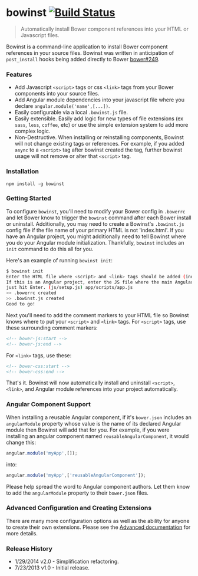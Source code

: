 # bowinst [![Build Status](https://travis-ci.org/cgross/bowinst.png?branch=master)](https://travis-ci.org/cgross/bowinst)

> Automatically install Bower component references into your HTML or Javascript files.

Bowinst is a command-line application to install Bower component references in your source files.  Bowinst was written in anticipation of `post_install` hooks being added directly to Bower [bower#249](https://github.com/bower/bower/issues/249).

### Features

* Add Javascript `<script>` tags or css `<link>` tags from your Bower components into your source files.
* Add Angular module dependencies into your javascript file where you declare `angular.module('name',[...])`.
* Easily configurable via a local `.bowinst.js` file.
* Easily extensible.  Easily add logic for new types of file extensions (ex `sass`, `less`, `coffee`, etc) or use the simple extension system to add more complex logic.
* Non-Destructive.  When installing or reinstalling components, Bowinst will not change existing tags or references.  For example, if you added `async` to a `<script>` tag after bowinst created the tag, further bowinst usage will not remove or alter that `<script>` tag.

### Installation

    npm install -g bowinst

### Getting Started

To configure `bowinst`, you'll need to modify your Bower config in `.bowerrc` and let Bower know to trigger the `bowinst` command after each Bower install or uninstall.  Additionally, you may need to create a Bowinst's `.bowinst.js` config file if the file name of your primary HTML is not 'index.html'.  If you have an Angular project, you might additionally need to tell Bowinst where you do your Angular module initialization.  Thankfully, `bowinst` includes an `init` command to do this all for you.

Here's an example of running `bowinst init`:

```bash
$ bowinst init
Enter the HTML file where <script> and <link> tags should be added (index.html) app/index.html
If this is an Angular project, enter the JS file where the main Angular module is created. If not,
just hit Enter. (js/setup.js) app/scripts/app.js
>> .bowerrc created
>> .bowinst.js created
Good to go!
```

Next you'll need to add the comment markers to your HTML file so Bowinst knows where to put your `<script>` and `<link>` tags.  For `<script>` tags, use these surrounding comment markers:

```html
<!-- bower-js:start -->
<!-- bower-js:end -->
```

For `<link>` tags, use these:

```html
<!-- bower-css:start -->
<!-- bower-css:end -->
```

That's it.  Bowinst will now automatically install and uninstall `<script>`, `<link>`, and Angular module references into your project automatically.

### Angular Component Support

When installing a reusable Angular component, if it's `bower.json` includes an `angularModule` property whose value is the name of its declared Angular module then Bowinst will add that for you.  For example, if you were installing an angular component named `reusableAngularComponent`, it would change this:

```js
angular.module('myApp',[]);
```

into:

```js
angular.module('myApp',['reusableAngularComponent']);
```

Please help spread the word to Angular component authors.  Let them know to add the `angularModule` property to their `bower.json` files.

### Advanced Configuration and Creating Extensions

There are many more configuration options as well as the ability for anyone to create their own extensions.  Please see the [Advanced documentation](ADVANCED.md) for more details.


### Release History

* 1/29/2014 v2.0 - Simplification refactoring.
* 7/23/2013 v1.0 - Initial release.
